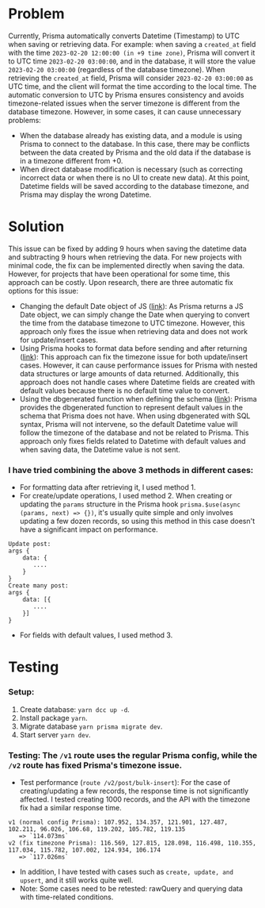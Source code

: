 # Problem
Currently, Prisma automatically converts Datetime (Timestamp) to UTC when saving or retrieving data. For example: when saving a `created_at` field with the time `2023-02-20 12:00:00 (in +9 time zone)`, Prisma will convert it to UTC time `2023-02-20 03:00:00`, and in the database, it will store the value `2023-02-20 03:00:00` (regardless of the database timezone). When retrieving the `created_at` field, Prisma will consider `2023-02-20 03:00:00` as UTC time, and the client will format the time according to the local time.
The automatic conversion to UTC by Prisma ensures consistency and avoids timezone-related issues when the server timezone is different from the database timezone. However, in some cases, it can cause unnecessary problems:
- When the database already has existing data, and a module is using Prisma to connect to the database. In this case, there may be conflicts between the data created by Prisma and the old data if the database is in a timezone different from +0.
- When direct database modification is necessary (such as correcting incorrect data or when there is no UI to create new data). At this point, Datetime fields will be saved according to the database timezone, and Prisma may display the wrong Datetime.

# Solution
This issue can be fixed by adding 9 hours when saving the datetime data and subtracting 9 hours when retrieving the data. For new projects with minimal code, the fix can be implemented directly when saving the data. However, for projects that have been operational for some time, this approach can be costly. Upon research, there are three automatic fix options for this issue:
- Changing the default Date object of JS ([link](https://github.com/prisma/prisma/issues/5051#issuecomment-977921944)): As Prisma returns a JS Date object, we can simply change the Date when querying to convert the time from the database timezone to UTC timezone. However, this approach only fixes the issue when retrieving data and does not work for update/insert cases.
- Using Prisma hooks to format data before sending and after returning ([link](https://github.com/prisma/prisma/issues/5051#issuecomment-878106427)): This approach can fix the timezone issue for both update/insert cases. However, it can cause performance issues for Prisma with nested data structures or large amounts of data returned. Additionally, this approach does not handle cases where Datetime fields are created with default values because there is no default time value to convert.
- Using the dbgenerated function when defining the schema ([link](https://github.com/prisma/prisma/issues/5051#issuecomment-1279790199)): Prisma provides the dbgenerated function to represent default values in the schema that Prisma does not have. When using dbgenerated with SQL syntax, Prisma will not intervene, so the default Datetime value will follow the timezone of the database and not be related to Prisma. This approach only fixes fields related to Datetime with default values and when saving data, the Datetime value is not sent.

### I have tried combining the above 3 methods in different cases:
- For formatting data after retrieving it, I used method 1.
- For create/update operations, I used method 2. When creating or updating the `params` structure in the Prisma hook `prisma.$use(async (params, next) => {})`, it's usually quite simple and only involves updating a few dozen records, so using this method in this case doesn't have a significant impact on performance.
```
Update post:
args {
    data: {
       ....
    }
}
Create many post:
args {
    data: [{
       ....
    }]
}
```
- For fields with default values, I used method 3.
# Testing
### Setup:
1. Create database: `yarn dcc up -d`.
2. Install package `yarn`.
3. Migrate database `yarn prisma migrate dev`.
4. Start server `yarn dev`.

### Testing: The `/v1` route uses the regular Prisma config, while the `/v2` route has fixed Prisma's timezone issue.
- Test performance (`route /v2/post/bulk-insert`): For the case of creating/updating a few records, the response time is not significantly affected. I tested creating 1000 records, and the API with the timezone fix had a similar response time.
```
v1 (normal config Prisma): 107.952, 134.357, 121.901, 127.487, 102.211, 96.026, 106.68, 119.202, 105.782, 119.135 
   => `114.073ms`
v2 (fix timezone Prisma): 116.569, 127.815, 128.098, 116.498, 110.355, 117.034, 115.782, 107.002, 124.934, 106.174 
   => `117.026ms`
```
- In addition, I have tested with cases such as `create, update, and upsert`, and it still works quite well.
- Note: Some cases need to be retested: rawQuery and querying data with time-related conditions.